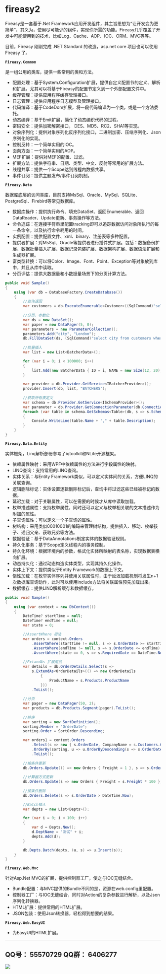 # fireasy2

Fireasy是一套基于.Net Framework应用开发组件，其主旨思想为“让开发变为更简单”，其义为，使用尽可能少的组件，实现你所需的功能。Fireasy几乎覆盖了开发中可能使用到的技术，比如Log、Cache、AOP、IOC、ORM、MVC等等。

目前，Fireasy 刚刚完成 .NET Standard 的改造，asp.net core 项目也可以使用 Fireasy 了。

<b>`Fireasy.Common`</b>

是一组公用的类库，提供一些常用的类和方法。
*	配置处理：基于System.Configuration扩展，提供自定义配置节的定义、解析和扩展。尤其可以将基于Fireasy的配置节定义到一个外部配置文件中。
*	缓存管理：提供应用程序缓存管理接口。
*	日志管理：提供应用程序日志模型及管理接口。
*	代码编译：基于CodeDom扩展，将一段代码编译为一个类，或是一个方法委托。
*	动态编译：基于Emit扩展，简化了动态编织代码的过程。
*	密码安全：提供加密解密接口， DES、MD5、RC2、SHA1等实现。
*	对象序列化：提供对象序列化反序列化接口，二进制加密、压缩序列化、Json序列化的实现。
*	控制反转：一个简单实用的IOC。
*	面向方面：一个简单实用的AOP。
*	MEF扩展：提供对MEF的配置、过滤。
*	扩展方法：提供字符串、日期、类型、中文、反射等常用的扩展方法。
*	线程共享：提供一个Scope达到线程内数据共享。
*	事件订阅：提供主题发布/事件订阅机制。

<b>`Fireasy.Data`</b>

数据库底层的访问类库，目前支持MsSql、Oracle、MySql、SQLite、PostgreSql、Firebird等常见数据库。
*	数据库操作：提供执行命令、填充DataSet、返回Enumerable、返回DataReader、Update更新、事务操作等方法。
*	命令追踪：在连接字符串里配置tracking即可以追踪数据访问对象所执行的每一条命令，以及执行命令耗用的时间。
*	实例配置：提供配置文件、xml、binary、注册表等多种配置。
*	提供者扩展：对MsSql、Oracle等提供者进行插件式扩展。包括：数据备份扩展、数据批量插入扩展、数据记录包装扩展、数据架构扩展、数据语法扩展和生成器扩展。
*	富类型转换：可以将Color、Image、Font、Point、Exception等对象放到库中，并且从库中读取。
*	分页评估：提供大数据量和小数据量场景下的分页计算方法。

```C#
public void Sample()
{
	using (var db = DatabaseFactory.CreateDatabase())
	{
		//查询返回
		var customers = db.ExecuteEnumerable<Customer>((SqlCommand)"select * from customers");
		
		//分页，参数化
		var ds = new DataSet();
		var paper = new DataPager(5, 0);
		var parameters = new ParameterCollection();
		parameters.Add("city", "London");
		db.FillDataSet(ds, (SqlCommand)"select city from customers where city <> @city", segment: paper, parameters: parameters);
		
		//批量插入
		var list = new List<BatcherData>();

		for (var i = 0; i < 100000; i++)
		{
			list.Add(new BatcherData { ID = i, NAME = new Size(12, 20), BIRTHDAY = DateTime.Now });
		}

		var provider = db.Provider.GetService<IBatcherProvider>();
		provider.Insert(db, list, "BATCHERS");
		
		//获取所有表定义
		var schema = db.Provider.GetService<ISchemaProvider>();
		var parameter = db.Provider.GetConnectionParameter(db.ConnectionString);
		foreach (var table in schema.GetSchemas<Table>(db, s => s.Schema == parameter.Schema))
		{
			Console.WriteLine(table.Name + "," + table.Description);
		}
	}
}
```

<b>`Fireasy.Data.Entity`</b>

实体框架，Linq解析部份参考了iqtoolkit和NLite开源框架。
*	依赖属性映射：采用WPF中依赖属性的方法进行字段属性的映射。
*	LINQ查询：支持常用的LINQ查询。
*	实体关系：与Entity Framework类似，可以定义实体间的关系，方便LINQ的关联查询。
*	逻辑删除标记：实体设置逻辑删除标记后，查询中将过滤这些已经被标记的数据。
*	延迟加载：对于关联属性，可以在需要的时候才从库中读取加载。
*	枚举描述属性：支持枚举属性，同时还可以定义与枚举相关联的文本描述作为附加的属性。
*	子查询属性：可以定义一个子查询的属性。
*	树结构：采用类似00010001的编码来管理树结构，提供插入、移动、枚举孩子、递归父亲、获取兄弟等方法。
*	数据验证：基于DataAnnotations制定实体的数据验证规则。
*	持久化事务：基于Scope定义线程内的事务控制。
*	持久化环境：根据环境内的参数，格式化实体所映射的表名称，实现数据表横向扩展。
*	动态持久化：通过动态构造实体类型，实现其持久化操作。
*	实体上下文：提供类似于Entity Framework的数据上下文。
*	惰性加载：在枚举实体序列并使用关联属性时，由于延迟加载机制将发生n+1次数据库查询动作，此时可以使用Include方法将关联属性预先加载出来。
*	数据缓存：提供LINQ解析缓存和数据缓存。

```C#
public void Sample()
{
	using (var context = new DbContext())
	{
		DateTime? startTime = null;
		DateTime? endTime = null;
		var state = 0;

		//AssertWhere 用法
		var orders = context.Orders
			.AssertWhere(startTime != null, s => s.OrderDate >= startTime)
			.AssertWhere(endTime != null, s => s.OrderDate <= endTime)
			.AssertWhere(state == 0, s => s.RequiredDate == DateTime.Now, s => s.RequiredDate >= DateTime.Now);
	
		//ExtandAs 扩展用法
		var details = db.OrderDetails.Select(s =>
			s.ExtendAs<OrderDetails>(() => new OrderDetails
				{
					ProductName = s.Products.ProductName
				}))
			.ToList();
		
		//分页
        var pager = new DataPager(50, 2);
        var products = db.Products.Segment(pager).ToList();
		
		//排序
		var sorting = new SortDefinition();
		sorting.Member = "OrderDate";
		sorting.Order = SortOrder.Descending;

		var orders1 = context.Orders
			.Select(s => new { s.OrderDate, CompanyName = s.Customers.CompanyName })
			.OrderBy(sorting, u => u.OrderByDescending(s => s.OrderDate))
			.ToList();
		
		//按条件更新
		db.Orders.Update(() => new Orders { Freight = 1 }, s => s.OrderDate >= DateTime.Now);
		
		//计算器方式更新
		db.Orders.Update(s => new Orders { Freight = s.Freight * 100 }, s => s.OrderDate >= DateTime.Now);
		
		//按条件删除
		db.Orders.Delete(s => s.OrderDate > DateTime.Now);

		//Batch插入
		var depts = new List<Depts>();

		for (var i = 0; i < 100; i++)
		{
			var d = Depts.New();
			d.DeptName = "测试" + i;
			depts.Add(d);
		}

		db.Depts.Batch(depts, (u, s) => u.Insert(s));
	}
}
```

<b>`Fireasy.Web.Mvc`</b>

针对Asp.Net MVC的扩展，提供控制器工厂，使之与IOC无缝结合。
*	Bundle配置：与MVC提供的Bundle不同的是，资源在web.config里配置。
*	控制器工厂：与IOC无缝结合，同时对Action的复杂参数进行解析，以及Json序列化转换器。
*	HTML扩展：提供常用的HTML扩展。
*	JSON包装：使用Json转换器，轻松得到想要的结果。

<b>`Fireasy.Web.EasyUI`</b>

* 为EasyUI的HTML扩展。

------------------------------------------------------------------------
QQ号： 55570729
QQ群： 6406277
------------------------------------------------------------------------

![](http://www.fireasy.cn/content/images/Donate_fireasy.png)

